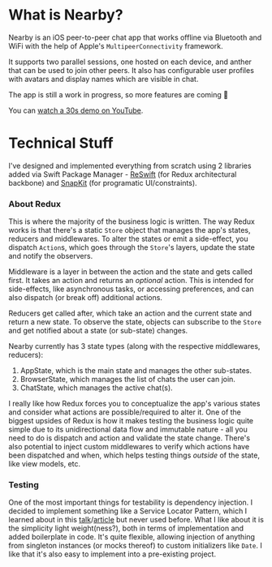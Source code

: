 # What is Nearby? 

Nearby is an iOS peer-to-peer chat app that works offline via Bluetooth and WiFi with the help of Apple's `MultipeerConnectivity` framework.

It supports two parallel sessions, one hosted on each device, and anther that can be used to join other peers. It also has configurable user profiles with avatars and display names which are visible in chat. 

The app is still a work in progress, so more features are coming 🙂

You can [watch a 30s demo on YouTube](http://www.youtube.com/watch?v=nVeQ5MOtQE8).

# Technical Stuff

I've designed and implemented everything from scratch using 2 libraries added via Swift Package Manager - [ReSwift](https://github.com/ReSwift/ReSwift) (for Redux architectural backbone) and [SnapKit](https://github.com/SnapKit/SnapKit) (for programatic UI/constraints). 

### About Redux 
This is where the majority of the business logic is written. The way Redux works is that there's a static `Store` object that manages the app's states, reducers and middlewares. To alter the states or emit a side-effect, you dispatch `Action`s, which goes through the `Store`'s layers, update the state and notify the observers. 

Middleware is a layer in between the action and the state and gets called first. It takes an action and returns an _optional_ action. This is intended for side-effects, like asynchronous tasks, or accessing preferences, and can also dispatch (or break off) additional actions.

Reducers get called after, which take an action and the current state and return a new state. To observe the state, objects can subscribe to the `Store` and get notified about a state (or sub-state) changes.

Nearby currently has 3 state types (along with the respective middlewares, reducers):
1. AppState, which is the main state and manages the other sub-states.
2. BrowserState, which manages the list of chats the user can join.
3. ChatState, which manages the active chat(s).

I really like how Redux forces you to conceptualize the app's various states and consider what actions are possible/required to alter it. One of the biggest upsides of Redux is how it makes testing the business logic quite simple due to its unidirectional data flow and immutable nature - all you need to do is dispatch and action and validate the state change. There's also potential to inject custom middlewares to verify which actions have been dispatched and when, which helps testing things _outside_ of the state, like view models, etc.

### Testing
One of the most important things for testability is dependency injection. I decided to implement something like a Service Locator Pattern, which I learned about in this [talk](https://www.youtube.com/watch?v=dA9rGQRwHGs)/[article](https://noahgilmore.com/blog/swift-dependency-injection/) but never used before. What I like about it is the simplicity light weight(ness?), both in terms of implementation and added boilerplate in code. It's quite flexible, allowing injection of anything from singleton instances (or mocks thereof) to custom initializers like `Date`. I like that it's also easy to implement into a pre-existing project.
